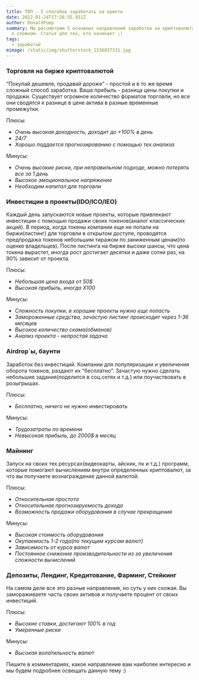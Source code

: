 ```yaml
---
title: ТОП - 5 способов заработать на крипте
date: 2022-01-24T17:26:55.931Z
author: DonaldPump
summary: Мы рассмотрим 5 основных направлений заработка на криптовалютах, просто
  о сложном. Статья для тех, кто начинает ;)
tags:
  - заработай
mimage: /static/img/shutterstock_1236837331.jpg
---
```

### Торговля на бирже криптовалютой



“Покупай дешевле, продавай дороже” - простой и в то же время сложный способ заработка. Ваша прибыль - разница цены покупки и продажи. Существует огромное количество форматов торговли, но все они сводятся к разнице в цене актива в разные временные промежутки. 



Плюсы:

* *Очень высокая доходность, доходит до +100% в день*
* *24/7*
* *Хорошо поддается прогнозированию с помощью тех.анализа*

Минусы:

* *Очень высокие риски, при неправильном подходе, можно потерять все за 1 день*
* *Высокое эмоциональное напряжение*
* *Необходим капитал для торговли*



### Инвестиции в проекты(IDO/ICO/IEO)



Каждый день запускаются новые проекты, которые привлекают инвестиции с помощью продажи своих токенов(аналог классических акций). В период, когда токены компании еще не попали на биржи(листинг) для торговли в открытом доступе, проводятся предпродажа токенов небольшим тиражом по заниженным ценам(по оценке владельцев). После листинга на бирже высоки шансы, что цена токена вырастет, иногда рост достигает десятки и даже сотни раз, на 90% зависит от проекта.



Плюсы: 

* *Небольшая цена входа от 50$*
* *Высокая прибыль, иногда Х100* 

Минусы:

* *Сложность покупки, в хорошие проекты нужно еще попасть*
* *Замороженные средства, зачастую листинг происходит через 1-36 месяцев*
* *Высокое количество скама(обманов)*
* *Анализ проекта - непростая задача*



### Airdrop`ы, баунти



Заработок без инвестиций. Компании для популяризации и увеличения оборота токенов, раздают их “бесплатно”. Зачастую нужно сделать небольшие задания(поделится в соц.сетях и т.д.) или поучаствовать в розыгрышах.



Плюсы: 

* *Бесплатно, ничего не нужно инвестировать*

Минусы:

* *Трудозатраты по времени*
* *Невысокая прибыль, до 2000$ в месяц*



### Майнинг



Запуск на своих тех.ресурсах(видеокарты, айскик, пк и т.д.) программ, которые помогают вычислениям внутри определенных криптовалют, за что вы получаете вознаграждение данной валютой.



Плюсы:

* *Относительная простота*
* *Относительная прогнозируемость дохода*
* *Возможность продажи оборудования в случае прекращения*

Минусы:

* *Высокая стоимость оборудования*
* *Окупаемость 1-2 года(по текущим курсам валют)*
* *Зависимость от курса валют*
* *Постоянное снижение производительности из за увеличения сложности вычислений*



### Депозиты, Лендинг, Кредитование, Фарминг, Стейкинг



На самом деле все это разные направления, но суть у них схожая. Вы замораживаете часть своих активов и получаете процент от своих инвестиций. 



Плюсы:

* *Высокие ставки, достигают 100% в год*
* *Умеренные риски*

Минусы:

* *Высокая волатильность валют*



Пишите в комментариях, какое направление вам наиболее интересно и мы будем подробнее освещать данную тему :)

<!--EndFragment-->